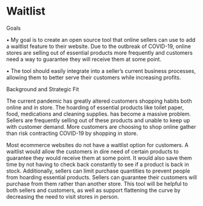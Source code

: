 # Waitlist

Goals

•	My goal is to create an open source tool that online sellers can use to add a waitlist feature to their website. Due to the outbreak of COVID-19, online stores are selling out of essential products more frequently and customers need a way to guarantee they will receive them at some point.

•	The tool should easily integrate into a seller’s current business processes, allowing them to better serve their customers while increasing profits.

Background and Strategic Fit

The current pandemic has greatly altered customers shopping habits both online and in store. The hoarding of essential products like toilet paper, food, medications and cleaning supplies. has become a massive problem. Sellers are frequently selling out of these products and unable to keep up with customer demand. More customers are choosing to shop online gather than risk contracting COVID-19 by shopping in store.

Most ecommerce websites do not have a waitlist option for customers. A waitlist would allow the customers in dire need of certain products to guarantee they would receive them at some point. It would also save them time by not having to check back constantly to see if a product is back in stock. Additionally, sellers can limit purchase quantities to prevent people from hoarding essential products. Sellers can guarantee their customers will purchase from them rather than another store. This tool will be helpful to both sellers and customers, as well as support flattening the curve by decreasing the need to visit stores in person.
